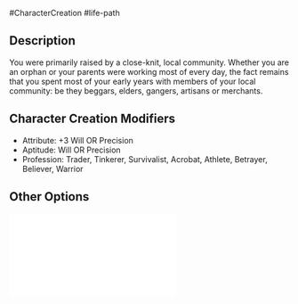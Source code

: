 #CharacterCreation #life-path 
## Description
You were primarily raised by a close-knit, local community. Whether you are an orphan or your parents were working most of every day, the fact remains that you spent most of your early years with members of your local community:  be they beggars,  elders, gangers, artisans or merchants.


## Character Creation Modifiers
- Attribute: +3 Will OR Precision
- Aptitude: Will OR Precision
- Profession: Trader, Tinkerer, Survivalist, Acrobat, Athlete, Betrayer, Believer, Warrior

## Other Options
![](/LifePath/Childhood/List%20of%20Childhoods.md)
